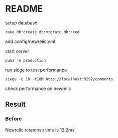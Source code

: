 # README

setup database

```
rake db:create db:migrate db:seed
```

add config/newrelic.yml

start server

```
puma -e production
```

run siege to test performance

```
siege -c 10 -t10M http://localhost:9292/comments
```

check performance on newrelic

## Result

### Before

Newrelic response time is 12.2ms.
